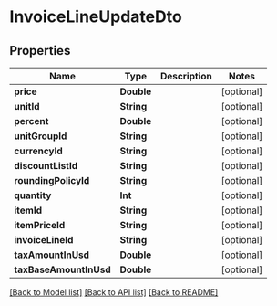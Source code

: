 # InvoiceLineUpdateDto

## Properties
Name | Type | Description | Notes
------------ | ------------- | ------------- | -------------
**price** | **Double** |  | [optional] 
**unitId** | **String** |  | [optional] 
**percent** | **Double** |  | [optional] 
**unitGroupId** | **String** |  | [optional] 
**currencyId** | **String** |  | [optional] 
**discountListId** | **String** |  | [optional] 
**roundingPolicyId** | **String** |  | [optional] 
**quantity** | **Int** |  | [optional] 
**itemId** | **String** |  | [optional] 
**itemPriceId** | **String** |  | [optional] 
**invoiceLineId** | **String** |  | [optional] 
**taxAmountInUsd** | **Double** |  | [optional] 
**taxBaseAmountInUsd** | **Double** |  | [optional] 

[[Back to Model list]](../README.md#documentation-for-models) [[Back to API list]](../README.md#documentation-for-api-endpoints) [[Back to README]](../README.md)



